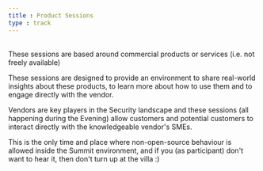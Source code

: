 ```yaml
---
title : Product Sessions
type : track
---
```


<br/>
These sessions are based around commercial products or services (i.e. not freely available)


These sessions are designed to provide an environment to share real-world insights about these products, to learn
more about how to use them and to engage directly with the vendor.

Vendors are key players in the Security landscape and these sessions (all happening during the Evening) allow customers and
potential customers to interact directly with the knowledgeable vendor's SMEs.

This is the only time and place where non-open-source behaviour is allowed inside the Summit environment, and if you (as participant) don't want to hear it, then
don't turn up at the villa :)
